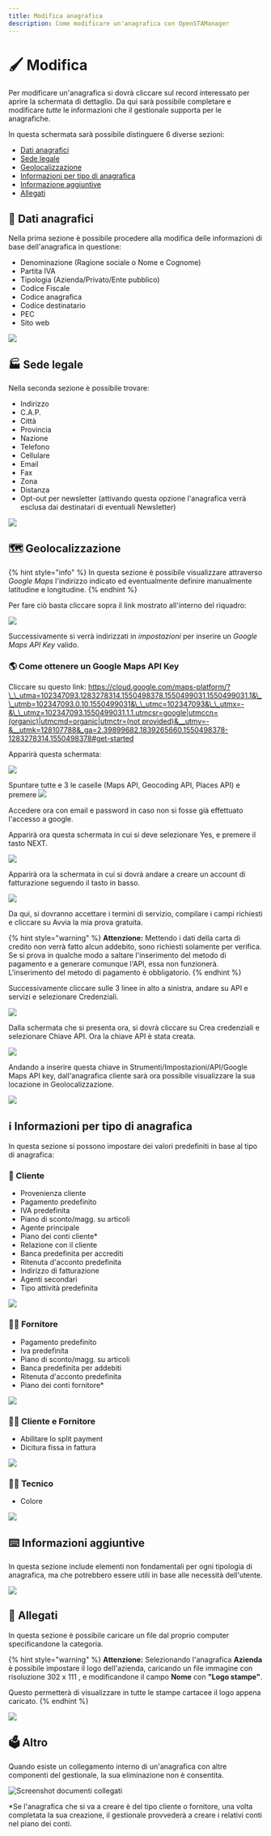 ```yaml
---
title: Modifica anagrafica
description: Come modificare un'anagrafica con OpenSTAManager
---
```


# 🖌 Modifica

Per modificare un'anagrafica si dovrà cliccare sul record interessato per aprire la schermata di dettaglio. Da qui sarà possibile completare e modificare _tutte_ le informazioni che il gestionale supporta per le anagrafiche.&#x20;

In questa schermata sarà possibile distinguere 6 diverse sezioni:

* [Dati anagrafici](modifica.md#dati-anagrafici)
* [Sede legale](modifica.md#sede-legale)
* [Geolocalizzazione](modifica.md#geolocalizzazione)
* [Informazioni per tipo di anagrafica](modifica.md#informazioni-per-tipo-di-anagrafica)
* [Informazione aggiuntive](modifica.md#informazioni-aggiuntive)
* [Allegati](modifica.md#allegati)

## 👦 Dati anagrafici

Nella prima sezione è possibile procedere alla modifica delle informazioni di base dell'anagrafica in questione:

* Denominazione (Ragione sociale o Nome e Cognome)
* Partita IVA
* Tipologia (Azienda/Privato/Ente pubblico)
* Codice Fiscale
* Codice anagrafica
* Codice destinatario
* PEC
* Sito web

![](<../../.gitbook/assets/immagine (20).png>)

## 🏭 Sede legale

Nella seconda sezione è possibile trovare:

* Indirizzo
* C.A.P.
* Città
* Provincia
* Nazione
* Telefono
* Cellulare
* Email
* Fax
* Zona
* Distanza
* Opt-out per newsletter (attivando questa opzione l'anagrafica verrà esclusa dai destinatari di eventuali Newsletter)

![](<../../.gitbook/assets/immagine (36).png>)

## 🗺️ Geolocalizzazione

{% hint style="info" %}
In questa sezione è possibile visualizzare attraverso _Google Maps_ l'indirizzo indicato ed eventualmente definire manualmente latitudine e longitudine.
{% endhint %}

Per fare ciò basta cliccare sopra il link mostrato all'interno del riquadro:

![](<../../.gitbook/assets/immagine (50).png>)

Successivamente si verrà indirizzati in _impostazioni_ per inserire un _Google Maps API Key_ valido.

### 🌎 Come ottenere un Google Maps API Key

Cliccare su questo link: [https://cloud.google.com/maps-platform/?\_\_utma=102347093.1283278314.1550498378.1550499031.1550499031.1&\_\_utmb=102347093.0.10.1550499031&\_\_utmc=102347093&\_\_utmx=-&\_\_utmz=102347093.1550499031.1.1.utmcsr=google|utmccn=(organic)|utmcmd=organic|utmctr=(not provided)&\_\_utmv=-&\_\_utmk=128107788&\_ga=2.39899682.1839265660.1550498378-1283278314.1550498378#get-started](https://cloud.google.com/maps-platform/?\_\_utma=102347093.1283278314.1550498378.1550499031.1550499031.1&\_\_utmb=102347093.0.10.1550499031&\_\_utmc=102347093&\_\_utmx=-&\_\_utmz=102347093.1550499031.1.1.utmcsr=google%7Cutmccn=%28organic%29%7Cutmcmd=organic%7Cutmctr=%28not%20provided%29&\_\_utmv=-&\_\_utmk=128107788&\_ga=2.39899682.1839265660.1550498378-1283278314.1550498378#get-started)

Apparirà questa schermata:

![](<../../.gitbook/assets/immagine (7).png>)

Spuntare tutte e 3 le caselle (Maps API, Geocoding API, Places API) e premere ![](<../../.gitbook/assets/immagine (69).png>)

Accedere ora con email e password in caso non si fosse già effettuato l'accesso a google.

Apparirà ora questa schermata in cui si deve selezionare Yes, e premere il tasto NEXT.

![](<../../.gitbook/assets/immagine (52).png>)

Apparirà ora la schermata in cui si dovrà andare a creare un account di fatturazione seguendo il tasto in basso.

![](<../../.gitbook/assets/immagine (42).png>)

Da qui, si dovranno accettare i termini di servizio, compilare i campi richiesti e cliccare su Avvia la mia prova gratuita.

{% hint style="warning" %}
**Attenzione:** Mettendo i dati della carta di credito non verrà fatto alcun addebito, sono richiesti solamente per verifica. Se si prova in qualche modo a saltare l'inserimento del metodo di pagamento e a generare comunque l'API, essa non funzionerà. L'inserimento del metodo di pagamento è obbligatorio.
{% endhint %}

Successivamente cliccare sulle 3 linee in alto a sinistra, andare su API e servizi e selezionare Credenziali.

![](<../../.gitbook/assets/immagine (41).png>)

Dalla schermata che si presenta ora, si dovrà cliccare su Crea credenziali e selezionare Chiave API. Ora la chiave API è stata creata.

![](<../../.gitbook/assets/immagine (8).png>)

Andando a inserire questa chiave in Strumenti/Impostazioni/API/Google Maps API key, dall'anagrafica cliente sarà ora possibile visualizzare la sua locazione in Geolocalizzazione.

![](<../../.gitbook/assets/immagine (38).png>)

## ℹ️ Informazioni per tipo di anagrafica

In questa sezione si possono impostare dei valori predefiniti in base al tipo di anagrafica:

### 👨 Cliente

* Provenienza cliente
* Pagamento predefinito
* IVA predefinita
* Piano di sconto/magg. su articoli
* Agente principale
* Piano dei conti cliente\*
* Relazione con il cliente
* Banca predefinita per accrediti
* Ritenuta d'acconto predefinita
* Indirizzo di fatturazione
* Agenti secondari
* Tipo attività predefinita

![](<../../.gitbook/assets/immagine (17).png>)

### 💁‍♂️ Fornitore

* Pagamento predefinito
* Iva predefinita
* Piano di sconto/magg. su articoli
* Banca predefinita per addebiti
* Ritenuta d'acconto predefinita
* Piano dei conti fornitore\*

![](<../../.gitbook/assets/immagine (64).png>)

### 🧑‍💼 Cliente e Fornitore

* Abilitare lo split payment
* Dicitura fissa in fattura

![](<../../.gitbook/assets/immagine (49).png>)

### 🧑‍🔧 Tecnico

* Colore

![](https://firebasestorage.googleapis.com/v0/b/gitbook-x-prod.appspot.com/o/spaces%2F-LZJeLg23eVDvrCv74U7-887967055%2Fuploads%2FgBkRUQGtr08yMCBhTgsA%2Ffile.png?alt=media)

## ⌨️ Informazioni aggiuntive

In questa sezione include elementi non fondamentali per ogni tipologia di anagrafica, ma che potrebbero essere utili in base alle necessità dell'utente.

![](<../../.gitbook/assets/immagine (37).png>)

## 🛄 Allegati

In questa sezione è possibile caricare un file dal proprio computer specificandone la categoria.

{% hint style="warning" %}
**Attenzione:** Selezionando l'anagrafica **Azienda** è possibile impostare il logo dell'azienda, caricando un file immagine con risoluzione 302 x 111 , e modificandone il campo **Nome** con **"Logo stampe"**.

Questo permetterà di visualizzare in tutte le stampe cartacee il logo appena caricato.
{% endhint %}

![](<../../.gitbook/assets/immagine (68).png>)

## 🗳️ Altro

Quando esiste un collegamento interno di un'anagrafica con altre componenti del gestionale, la sua eliminazione non è consentita.

![Screenshot documenti collegati](../../.gitbook/assets/DocCollegati.PNG)

\*Se l'anagrafica che si va a creare è del tipo cliente o fornitore, una volta completata la sua creazione, il gestionale provvederà a creare i relativi conti nel piano dei conti.

